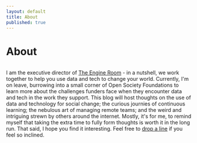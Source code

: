 ```yaml
---
layout: default
title: About
published: true
---
```


<div class="post">
	<h1 class="pageTitle">About</h1>
    <img src="{{ '/assets/img/me.jpg' | prepend: site.baseurl }}" alt="" align="middle"> 
	<p class="intro">I am the executive director of <a href="www.theengineroom.org">The Engine Room</a> - in a nutshell, we work together to help you use data and tech to change your world. Currently, I'm on leave, burrowing into a small corner of Open Society Foundations to learn more about the challenges funders face when they encounter data and tech in the work they support. This blog will host thoughts on the use of data and technology for social change; the curious journies of continuous learning; the nebulous art of managing remote teams; and the weird and intriguing strewn by others around the internet. Mostly, it's for me, to remind myself that taking the extra time to fully form thoughts is worth it in the long run. That said, I hope you find it interesting. Feel free to <a href="mailto:alix@trot.io">drop a line</a> if you feel so inclined.</p>

</div>
